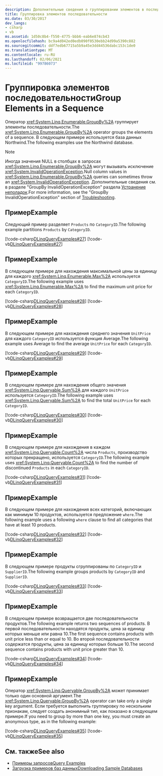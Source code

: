 ```yaml
---
description: Дополнительные сведения о группировании элементов в последовательности
title: Группировка элементов последовательности
ms.date: 03/30/2017
dev_langs:
- csharp
- vb
ms.assetid: 1d50c8b4-f550-4775-bbb6-eab6e874cb43
ms.openlocfilehash: bc9a4d042ed0edb090f0530ebb24d99a5390c882
ms.sourcegitcommit: ddf7edb67715a5b9a45e3dd44536dabc153c1de0
ms.translationtype: MT
ms.contentlocale: ru-RU
ms.lasthandoff: 02/06/2021
ms.locfileid: "99786073"
---
```

# <a name="group-elements-in-a-sequence"></a><span data-ttu-id="ae076-103">Группировка элементов последовательности</span><span class="sxs-lookup"><span data-stu-id="ae076-103">Group Elements in a Sequence</span></span>

<span data-ttu-id="ae076-104">Оператор <xref:System.Linq.Enumerable.GroupBy%2A> группирует элементы последовательности.</span><span class="sxs-lookup"><span data-stu-id="ae076-104">The <xref:System.Linq.Enumerable.GroupBy%2A> operator groups the elements of a sequence.</span></span> <span data-ttu-id="ae076-105">В следующем примере используется база данных Northwind.</span><span class="sxs-lookup"><span data-stu-id="ae076-105">The following examples use the Northwind database.</span></span>  
  
> [!NOTE]
> <span data-ttu-id="ae076-106">Иногда значения NULL в столбцах в запросах <xref:System.Linq.Enumerable.GroupBy%2A> могут вызывать исключение <xref:System.InvalidOperationException>.</span><span class="sxs-lookup"><span data-stu-id="ae076-106">Null column values in <xref:System.Linq.Enumerable.GroupBy%2A> queries can sometimes throw an <xref:System.InvalidOperationException>.</span></span> <span data-ttu-id="ae076-107">Дополнительные сведения см. в разделе "GroupBy InvalidOperationException" раздела [Устранение неполадок](troubleshooting.md).</span><span class="sxs-lookup"><span data-stu-id="ae076-107">For more information, see the "GroupBy InvalidOperationException" section of [Troubleshooting](troubleshooting.md).</span></span>  
  
## <a name="example"></a><span data-ttu-id="ae076-108">Пример</span><span class="sxs-lookup"><span data-stu-id="ae076-108">Example</span></span>  

 <span data-ttu-id="ae076-109">Следующий пример разделяет `Products` по `CategoryID`.</span><span class="sxs-lookup"><span data-stu-id="ae076-109">The following example partitions `Products` by `CategoryID`.</span></span>  
  
 [!code-csharp[DLinqQueryExamples#27](../../../../../../samples/snippets/csharp/VS_Snippets_Data/DLinqQueryExamples/cs/Program.cs#27)]
 [!code-vb[DLinqQueryExamples#27](../../../../../../samples/snippets/visualbasic/VS_Snippets_Data/DLinqQueryExamples/vb/Module1.vb#27)]  
  
## <a name="example"></a><span data-ttu-id="ae076-110">Пример</span><span class="sxs-lookup"><span data-stu-id="ae076-110">Example</span></span>  

 <span data-ttu-id="ae076-111">В следующем примере для нахождения максимальной цены за единицу для каждого <xref:System.Linq.Enumerable.Max%2A> используется `CategoryID`.</span><span class="sxs-lookup"><span data-stu-id="ae076-111">The following example uses <xref:System.Linq.Enumerable.Max%2A> to find the maximum unit price for each `CategoryID`.</span></span>  
  
 [!code-csharp[DLinqQueryExamples#28](../../../../../../samples/snippets/csharp/VS_Snippets_Data/DLinqQueryExamples/cs/Program.cs#28)]
 [!code-vb[DLinqQueryExamples#28](../../../../../../samples/snippets/visualbasic/VS_Snippets_Data/DLinqQueryExamples/vb/Module1.vb#28)]  
  
## <a name="example"></a><span data-ttu-id="ae076-112">Пример</span><span class="sxs-lookup"><span data-stu-id="ae076-112">Example</span></span>  

 <span data-ttu-id="ae076-113">В следующем примере для нахождения среднего значения `UnitPrice` для каждого `CategoryID` используется функция Average.</span><span class="sxs-lookup"><span data-stu-id="ae076-113">The following example uses Average to find the average `UnitPrice` for each `CategoryID`.</span></span>  
  
 [!code-csharp[DLinqQueryExamples#29](../../../../../../samples/snippets/csharp/VS_Snippets_Data/DLinqQueryExamples/cs/Program.cs#29)]
 [!code-vb[DLinqQueryExamples#29](../../../../../../samples/snippets/visualbasic/VS_Snippets_Data/DLinqQueryExamples/vb/Module1.vb#29)]  
  
## <a name="example"></a><span data-ttu-id="ae076-114">Пример</span><span class="sxs-lookup"><span data-stu-id="ae076-114">Example</span></span>  

 <span data-ttu-id="ae076-115">В следующем примере для нахождения общего значения <xref:System.Linq.Queryable.Sum%2A> для каждого `UnitPrice` используется `CategoryID`.</span><span class="sxs-lookup"><span data-stu-id="ae076-115">The following example uses <xref:System.Linq.Queryable.Sum%2A> to find the total `UnitPrice` for each `CategoryID`.</span></span>  
  
 [!code-csharp[DLinqQueryExamples#30](../../../../../../samples/snippets/csharp/VS_Snippets_Data/DLinqQueryExamples/cs/Program.cs#30)]
 [!code-vb[DLinqQueryExamples#30](../../../../../../samples/snippets/visualbasic/VS_Snippets_Data/DLinqQueryExamples/vb/Module1.vb#30)]  
  
## <a name="example"></a><span data-ttu-id="ae076-116">Пример</span><span class="sxs-lookup"><span data-stu-id="ae076-116">Example</span></span>  

 <span data-ttu-id="ae076-117">В следующем примере для нахождения в каждом <xref:System.Linq.Queryable.Count%2A> числа `Products`, производство которых прекращено, используется `CategoryID`.</span><span class="sxs-lookup"><span data-stu-id="ae076-117">The following example uses <xref:System.Linq.Queryable.Count%2A> to find the number of discontinued `Products` in each `CategoryID`.</span></span>  
  
 [!code-csharp[DLinqQueryExamples#31](../../../../../../samples/snippets/csharp/VS_Snippets_Data/DLinqQueryExamples/cs/Program.cs#31)]
 [!code-vb[DLinqQueryExamples#31](../../../../../../samples/snippets/visualbasic/VS_Snippets_Data/DLinqQueryExamples/vb/Module1.vb#31)]  
  
## <a name="example"></a><span data-ttu-id="ae076-118">Пример</span><span class="sxs-lookup"><span data-stu-id="ae076-118">Example</span></span>  

 <span data-ttu-id="ae076-119">В следующем примере для нахождения всех категорий, включающих как минимум 10 продуктов, используется предложение `where`.</span><span class="sxs-lookup"><span data-stu-id="ae076-119">The following example uses a following `where` clause to find all categories that have at least 10 products.</span></span>  
  
 [!code-csharp[DLinqQueryExamples#32](../../../../../../samples/snippets/csharp/VS_Snippets_Data/DLinqQueryExamples/cs/Program.cs#32)]
 [!code-vb[DLinqQueryExamples#32](../../../../../../samples/snippets/visualbasic/VS_Snippets_Data/DLinqQueryExamples/vb/Module1.vb#32)]  
  
## <a name="example"></a><span data-ttu-id="ae076-120">Пример</span><span class="sxs-lookup"><span data-stu-id="ae076-120">Example</span></span>  

 <span data-ttu-id="ae076-121">В следующем примере продукты сгруппированы по `CategoryID` и `SupplierID`.</span><span class="sxs-lookup"><span data-stu-id="ae076-121">The following example groups products by `CategoryID` and `SupplierID`.</span></span>  
  
 [!code-csharp[DLinqQueryExamples#33](../../../../../../samples/snippets/csharp/VS_Snippets_Data/DLinqQueryExamples/cs/Program.cs#33)]
 [!code-vb[DLinqQueryExamples#33](../../../../../../samples/snippets/visualbasic/VS_Snippets_Data/DLinqQueryExamples/vb/Module1.vb#33)]  
  
## <a name="example"></a><span data-ttu-id="ae076-122">Пример</span><span class="sxs-lookup"><span data-stu-id="ae076-122">Example</span></span>  

 <span data-ttu-id="ae076-123">В следующем примере возвращается две последовательности продуктов.</span><span class="sxs-lookup"><span data-stu-id="ae076-123">The following example returns two sequences of products.</span></span> <span data-ttu-id="ae076-124">В первой последовательности находятся продукты, цена за единицу которых меньше или равна 10.</span><span class="sxs-lookup"><span data-stu-id="ae076-124">The first sequence contains products with unit price less than or equal to 10.</span></span> <span data-ttu-id="ae076-125">Во второй последовательности содержатся продукты, цена за единицу которых больше 10.</span><span class="sxs-lookup"><span data-stu-id="ae076-125">The second sequence contains products with unit price greater than 10.</span></span>  
  
 [!code-csharp[DLinqQueryExamples#34](../../../../../../samples/snippets/csharp/VS_Snippets_Data/DLinqQueryExamples/cs/Program.cs#34)]
 [!code-vb[DLinqQueryExamples#34](../../../../../../samples/snippets/visualbasic/VS_Snippets_Data/DLinqQueryExamples/vb/Module1.vb#34)]  
  
## <a name="example"></a><span data-ttu-id="ae076-126">Пример</span><span class="sxs-lookup"><span data-stu-id="ae076-126">Example</span></span>  

 <span data-ttu-id="ae076-127">Оператор <xref:System.Linq.Queryable.GroupBy%2A> может принимает только один основной аргумент.</span><span class="sxs-lookup"><span data-stu-id="ae076-127">The <xref:System.Linq.Queryable.GroupBy%2A> operator can take only a single key argument.</span></span> <span data-ttu-id="ae076-128">Если требуется выполнить группировку по нескольким признакам, следует создать анонимный тип, как показано в следующем примере.</span><span class="sxs-lookup"><span data-stu-id="ae076-128">If you need to group by more than one key, you must create an anonymous type, as in the following example:</span></span>  
  
 [!code-csharp[DLinqQueryExamples#35](../../../../../../samples/snippets/csharp/VS_Snippets_Data/DLinqQueryExamples/cs/Program.cs#35)]
 [!code-vb[DLinqQueryExamples#35](../../../../../../samples/snippets/visualbasic/VS_Snippets_Data/DLinqQueryExamples/vb/Module1.vb#35)]  
  
## <a name="see-also"></a><span data-ttu-id="ae076-129">См. также</span><span class="sxs-lookup"><span data-stu-id="ae076-129">See also</span></span>

- [<span data-ttu-id="ae076-130">Примеры запросов</span><span class="sxs-lookup"><span data-stu-id="ae076-130">Query Examples</span></span>](query-examples.md)
- [<span data-ttu-id="ae076-131">Загрузка примеров баз данных</span><span class="sxs-lookup"><span data-stu-id="ae076-131">Downloading Sample Databases</span></span>](downloading-sample-databases.md)
